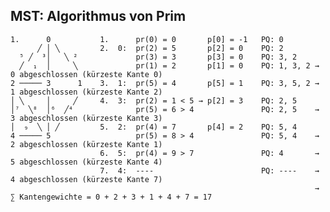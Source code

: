 MST: Algorithmus von Prim
---

    1.      0           1.      pr(0) = 0       p[0] = -1   PQ: 0
          ╱ │ ╲         2.  0:  pr(2) = 5       p[2] = 0    PQ: 2
      ⁵ ╱  ³│   ╲ ²             pr(3) = 3       p[3] = 0    PQ: 3, 2
      ╱  ₁  │     ╲             pr(1) = 2       p[1] = 0    PQ: 1, 3, 2 → 0 abgeschlossen (kürzeste Kante 0)
    2 ───── 3      1    3.  1:  pr(5) = 4       p[5] = 1    PQ: 3, 5, 2 → 1 abgeschlossen (kürzeste Kante 2)
    │ ╲     │     ╱     4.  3:  pr(2) = 1 < 5 → p[2] = 3    PQ: 2, 5
    │⁷  ╲⁸  │⁶  ╱⁴              pr(5) = 6 > 4               PQ: 2, 5    → 3 abgeschlossen (kürzeste Kante 3)     
    │  ₉  ╲ │ ╱         5.  2:  pr(4) = 7       p[4] = 2    PQ: 5, 4
    4 ───── 5                   pr(5) = 8 > 4               PQ: 5, 4    → 2 abgeschlossen (kürzeste Kante 1)
                        6.  5:  pr(4) = 9 > 7               PQ: 4       → 5 abgeschlossen (kürzeste Kante 4)
                        7.  4:  ----                        PQ: ----    → 4 abgeschlossen (kürzeste Kante 7)
                                                                        → ∑ Kantengewichte = 0 + 2 + 3 + 1 + 4 + 7 = 17